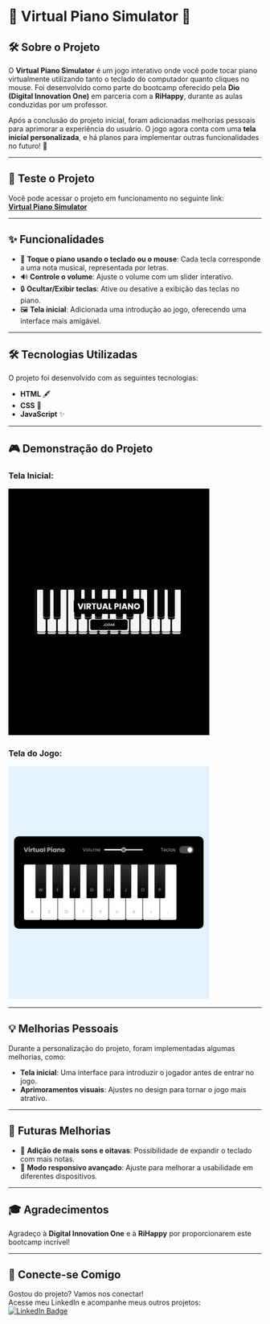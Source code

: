 # 🎹 Virtual Piano Simulator 🎹

## 🛠 Sobre o Projeto

O **Virtual Piano Simulator** é um jogo interativo onde você pode tocar piano virtualmente utilizando tanto o teclado do computador quanto cliques no mouse. Foi desenvolvido como parte do bootcamp oferecido pela **Dio (Digital Innovation One)** em parceria com a **RiHappy**, durante as aulas conduzidas por um professor.

Após a conclusão do projeto inicial, foram adicionadas melhorias pessoais para aprimorar a experiência do usuário. O jogo agora conta com uma **tela inicial personalizada**, e há planos para implementar outras funcionalidades no futuro! 🚀

---
## 🧪 Teste o Projeto

Você pode acessar o projeto em funcionamento no seguinte link:  
[**Virtual Piano Simulator**](https://marlonalvss.github.io/js-music-keyboard-virtual/)

---

## ✨ Funcionalidades

- 🎼 **Toque o piano usando o teclado ou o mouse**: Cada tecla corresponde a uma nota musical, representada por letras. 
- 🔊 **Controle o volume**: Ajuste o volume com um slider interativo.
- 🔒 **Ocultar/Exibir teclas**: Ative ou desative a exibição das teclas no piano.
- 🖼 **Tela inicial**: Adicionada uma introdução ao jogo, oferecendo uma interface mais amigável.

---

## 🛠 Tecnologias Utilizadas

O projeto foi desenvolvido com as seguintes tecnologias:  

- **HTML** 🖋️  
- **CSS** 🎨  
- **JavaScript** ✨  

---

## 🎮 Demonstração do Projeto

### Tela Inicial:
<img src="./src/images/Piano1.png" alt="Tela inicial do jogo Virtual Piano" width="400">

### Tela do Jogo:
<img src="./src/images/Piano2.png" alt="Tela de gameplay do Virtual Piano" width="400">

---

## 💡 Melhorias Pessoais

Durante a personalização do projeto, foram implementadas algumas melhorias, como:

- **Tela inicial**: Uma interface para introduzir o jogador antes de entrar no jogo.  
- **Aprimoramentos visuais**: Ajustes no design para tornar o jogo mais atrativo.   
---

## 🔮 Futuras Melhorias

- 🎵 **Adição de mais sons e oitavas**: Possibilidade de expandir o teclado com mais notas.  
- 📱 **Modo responsivo avançado**: Ajuste para melhorar a usabilidade em diferentes dispositivos.  

---

## 🎓 Agradecimentos

Agradeço à **Digital Innovation One** e à **RiHappy** por proporcionarem este bootcamp incrível!  

---

## 🔗 Conecte-se Comigo

Gostou do projeto? Vamos nos conectar!  
Acesse meu LinkedIn e acompanhe meus outros projetos:  
[![LinkedIn Badge](https://img.shields.io/badge/-Marlon_Alves%20-%231DA1F2?style=flat-square&logo=LinkedIn&logoColor=white&link=https://www.linkedin.com/in/marlon-alvss//)](https://www.linkedin.com/in/marlon-alvss/)
